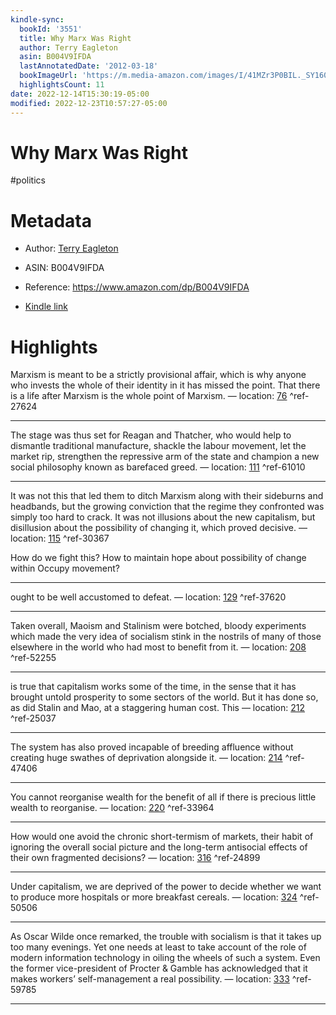 ```yaml
---
kindle-sync:
  bookId: '3551'
  title: Why Marx Was Right
  author: Terry Eagleton
  asin: B004V9IFDA
  lastAnnotatedDate: '2012-03-18'
  bookImageUrl: 'https://m.media-amazon.com/images/I/41MZr3P0BIL._SY160.jpg'
  highlightsCount: 11
date: 2022-12-14T15:30:19-05:00
modified: 2022-12-23T10:57:27-05:00
---
```

# Why Marx Was Right

#politics 

# Metadata

* Author: [Terry Eagleton](https://www.amazon.comundefined)

* ASIN: B004V9IFDA

* Reference: <https://www.amazon.com/dp/B004V9IFDA>

* [Kindle link](kindle://book?action=open&asin=B004V9IFDA)

# Highlights

Marxism is meant to be a strictly provisional affair, which is why anyone who invests the whole of their identity in it has missed the point. That there is a life after Marxism is the whole point of Marxism. — location: [76](kindle://book?action=open&asin=B004V9IFDA&location=76) ^ref-27624

---

The stage was thus set for Reagan and Thatcher, who would help to dismantle traditional manufacture, shackle the labour movement, let the market rip, strengthen the repressive arm of the state and champion a new social philosophy known as barefaced greed. — location: [111](kindle://book?action=open&asin=B004V9IFDA&location=111) ^ref-61010

---

It was not this that led them to ditch Marxism along with their sideburns and headbands, but the growing conviction that the regime they confronted was simply too hard to crack. It was not illusions about the new capitalism, but disillusion about the possibility of changing it, which proved decisive. — location: [115](kindle://book?action=open&asin=B004V9IFDA&location=115) ^ref-30367

How do we fight this? How to maintain hope about possibility of change within Occupy movement?

---

ought to be well accustomed to defeat. — location: [129](kindle://book?action=open&asin=B004V9IFDA&location=129) ^ref-37620

---

Taken overall, Maoism and Stalinism were botched, bloody experiments which made the very idea of socialism stink in the nostrils of many of those elsewhere in the world who had most to benefit from it. — location: [208](kindle://book?action=open&asin=B004V9IFDA&location=208) ^ref-52255

---

is true that capitalism works some of the time, in the sense that it has brought untold prosperity to some sectors of the world. But it has done so, as did Stalin and Mao, at a staggering human cost. This — location: [212](kindle://book?action=open&asin=B004V9IFDA&location=212) ^ref-25037

---

The system has also proved incapable of breeding affluence without creating huge swathes of deprivation alongside it. — location: [214](kindle://book?action=open&asin=B004V9IFDA&location=214) ^ref-47406

---

You cannot reorganise wealth for the benefit of all if there is precious little wealth to reorganise. — location: [220](kindle://book?action=open&asin=B004V9IFDA&location=220) ^ref-33964

---

How would one avoid the chronic short-termism of markets, their habit of ignoring the overall social picture and the long-term antisocial effects of their own fragmented decisions? — location: [316](kindle://book?action=open&asin=B004V9IFDA&location=316) ^ref-24899

---

Under capitalism, we are deprived of the power to decide whether we want to produce more hospitals or more breakfast cereals. — location: [324](kindle://book?action=open&asin=B004V9IFDA&location=324) ^ref-50506

---

As Oscar Wilde once remarked, the trouble with socialism is that it takes up too many evenings. Yet one needs at least to take account of the role of modern information technology in oiling the wheels of such a system. Even the former vice-president of Procter & Gamble has acknowledged that it makes workers’ self-management a real possibility. — location: [333](kindle://book?action=open&asin=B004V9IFDA&location=333) ^ref-59785

---
